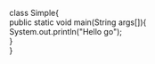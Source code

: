 class Simple{  
    public static void main(String args[]){  
     System.out.println("Hello go");  
    }  
} 